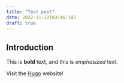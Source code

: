 ```yaml
---
title: "Test post"
date: 2022-11-22T03:46:10Z
draft: true
---
```


## Introduction

This is **bold** text, and this is *emphasized* text.

Visit the [Hugo](https://gohugo.io) website!
